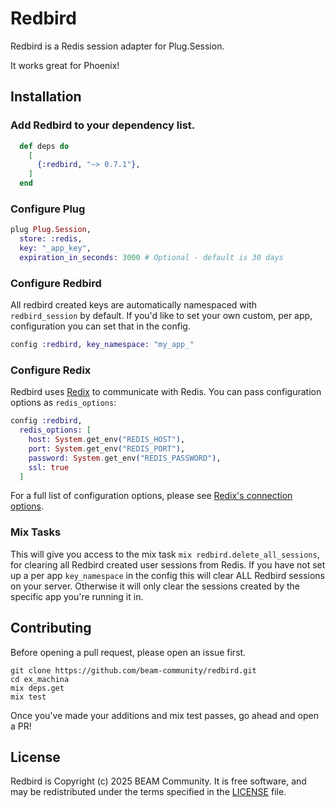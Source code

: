 # Redbird

Redbird is a Redis session adapter for Plug.Session.

It works great for Phoenix!

## Installation

### Add Redbird to your dependency list.

```elixir
  def deps do
    [
      {:redbird, "~> 0.7.1"},
    ]
  end
```

### Configure Plug

```elixir
plug Plug.Session,
  store: :redis,
  key: "_app_key",
  expiration_in_seconds: 3000 # Optional - default is 30 days
```

### Configure Redbird

All redbird created keys are automatically namespaced with `redbird_session` by
default. If you'd like to set your own custom, per app, configuration you can
set that in the config.

```elixir
config :redbird, key_namespace: "my_app_"
```

### Configure Redix

Redbird uses [Redix] to communicate with Redis. You can pass configuration
options as `redis_options`:

```elixir
config :redbird,
  redis_options: [
    host: System.get_env("REDIS_HOST"),
    port: System.get_env("REDIS_PORT"),
    password: System.get_env("REDIS_PASSWORD"),
    ssl: true
  ]
```

For a full list of configuration options, please see [Redix's connection
options].

  [Redix]: https://hexdocs.pm/redix/Redix.html
  [Redix's connection options]: https://hexdocs.pm/redix/Redix.html#start_link/1-connection-options

### Mix Tasks

This will give you access to the mix task `mix redbird.delete_all_sessions`, for
clearing all Redbird created user sessions from Redis. If you have not set up a
per app `key_namespace` in the config this will clear ALL Redbird sessions on
your server. Otherwise it will only clear the sessions created by the specific
app you're running it in.

## Contributing

Before opening a pull request, please open an issue first.

```
git clone https://github.com/beam-community/redbird.git
cd ex_machina
mix deps.get
mix test
```

Once you've made your additions and mix test passes, go ahead and open a PR!

## License

Redbird is Copyright (c) 2025 BEAM Community.
It is free software, and may be redistributed
under the terms specified in the [LICENSE] file.

  [LICENSE]: /LICENSE
